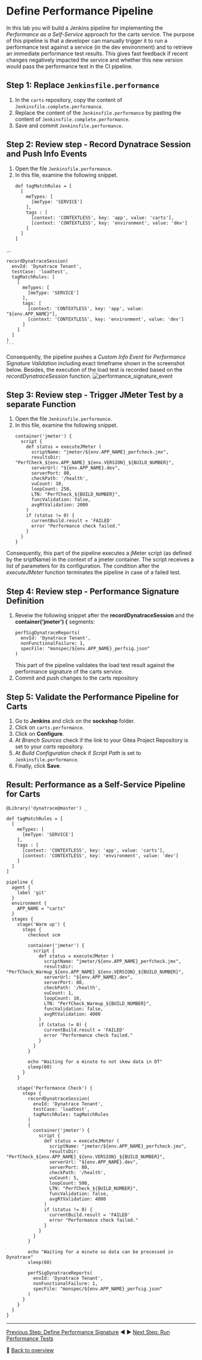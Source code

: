 # Define Performance Pipeline

In this lab you will build a Jenkins pipeline for implementing the *Performance as a Self-Service* approach for the carts service. The purpose of this pipeline is that a developer can manually trigger it to run a performance test against a service (in the dev environment) and to retrieve an immediate performance test results. This gives fast feedback if recent changes negatively impacted the service and whether this new version would pass the performance test in the CI pipeline.

## Step 1: Replace `Jenkinsfile.performance`
1. In the `carts` repository, copy the content of `Jenkinsfile.complete.performance`.
1. Replace the content of the `Jenkinsfile.performance` by pasting the content of `Jenkinsfile.complete.performance`.
1. Save and commit `Jenkinsfile.performance`.

## Step 2: Review step - Record Dynatrace Session and Push Info Events
1. Open the file `Jenkinsfile.performance`.
1. In this file, examine the following snippet.
    ```
    def tagMatchRules = [
      [
        meTypes: [
          [meType: 'SERVICE']
        ],
        tags : [
          [context: 'CONTEXTLESS', key: 'app', value: 'carts'],
          [context: 'CONTEXTLESS', key: 'environment', value: 'dev']
        ]
      ]
    ]

...

    recordDynatraceSession(
      envId: 'Dynatrace Tenant',
      testCase: 'loadtest',
      tagMatchRules: [
        [
          meTypes: [
            [meType: 'SERVICE']
          ],
          tags: [
            [context: 'CONTEXTLESS', key: 'app', value: "${env.APP_NAME}"],
            [context: 'CONTEXTLESS', key: 'environment', value: 'dev']
          ]
        ]
      ]
    ) 
    ```
Consequently, the pipeline pushes a *Custom Info Event* for *Performance Signature Validation* including exact timeframe shown in the screenshot below. Besides, the execution of the load test is recorded based on the *recordDynatraceSession* function. 
![performance_signature_event](../assets/performance_signature_event.png)

## Step 3: Review step - Trigger JMeter Test by a separate Function
1. Open the file `Jenkinsfile.performance`.
1. In this file, examine the following snippet.
    ```
    container('jmeter') {
      script {
        def status = executeJMeter ( 
          scriptName: "jmeter/${env.APP_NAME}_perfcheck.jmx",
          resultsDir: "PerfCheck_${env.APP_NAME}_${env.VERSION}_${BUILD_NUMBER}",
          serverUrl: "${env.APP_NAME}.dev", 
          serverPort: 80,
          checkPath: '/health',
          vuCount: 10,
          loopCount: 250,
          LTN: "PerfCheck_${BUILD_NUMBER}",
          funcValidation: false,
          avgRtValidation: 2000
        )
        if (status != 0) {
          currentBuild.result = 'FAILED'
          error "Performance check failed."
        }
      }
    }
    ```
Consequently, this part of the pipeline executes a jMeter script (as defined by the sriptName) in the context of a jmeter container. The script receives a list of parameters for its configuration. The condition after the *executeJMeter* function terminates the pipeline in case of a failed test.  

## Step 4: Review step - Performance Signature Definition
1. Reveiw the following snippet after the **recordDynatraceSession** and the **container('jmeter') {** segments:
    ```
    perfSigDynatraceReports(
      envId: 'Dynatrace Tenant', 
      nonFunctionalFailure: 1, 
      specFile: "monspec/${env.APP_NAME}_perfsig.json"
    ) 
    ```
    This part of the pipeline validates the load test result against the performance signature of the carts service.
1. Commit and push changes to the carts repository

## Step 5: Validate the Performance Pipeline for Carts
1. Go to  **Jenkins** and click on the **sockshop** folder.
1. Click on `carts.performance`.
1. Click on **Configure**.
1. At *Branch Sources* check if the link to your Gitea Project Repository is set to your *carts* repository.
1. At *Build Configuration* check if *Script Path* is set to `Jenkinsfile.performance`.
2. Finally, click **Save**.

## Result: Performance as a Self-Service Pipeline for Carts
```
@Library('dynatrace@master') _

def tagMatchRules = [
  [
    meTypes: [
      [meType: 'SERVICE']
    ],
    tags : [
      [context: 'CONTEXTLESS', key: 'app', value: 'carts'],
      [context: 'CONTEXTLESS', key: 'environment', value: 'dev']
    ]
  ]
]

pipeline {
  agent {
    label 'git'
  }
  environment {
    APP_NAME = "carts"
  }
  stages {
    stage('Warm up') {
      steps {
        checkout scm

        container('jmeter') {
          script {
            def status = executeJMeter ( 
              scriptName: "jmeter/${env.APP_NAME}_perfcheck.jmx",
              resultsDir: "PerfCheck_Warmup_${env.APP_NAME}_${env.VERSION}_${BUILD_NUMBER}",
              serverUrl: "${env.APP_NAME}.dev", 
              serverPort: 80,
              checkPath: '/health',
              vuCount: 1,
              loopCount: 10,
              LTN: "PerfCheck_Warmup_${BUILD_NUMBER}",
              funcValidation: false,
              avgRtValidation: 4000
            )
            if (status != 0) {
              currentBuild.result = 'FAILED'
              error "Performance check failed."
            }
          }
        }
        
        echo "Waiting for a minute to not skew data in DT"
        sleep(60)
      }
    }

    stage('Performance Check') {
      steps {
        recordDynatraceSession(
          envId: 'Dynatrace Tenant',
          testCase: 'loadtest',
          tagMatchRules: tagMatchRules
        ) 
        {
          container('jmeter') {
            script {
              def status = executeJMeter ( 
                scriptName: "jmeter/${env.APP_NAME}_perfcheck.jmx",
                resultsDir: "PerfCheck_${env.APP_NAME}_${env.VERSION}_${BUILD_NUMBER}",
                serverUrl: "${env.APP_NAME}.dev", 
                serverPort: 80,
                checkPath: '/health',
                vuCount: 5,
                loopCount: 500,
                LTN: "PerfCheck_${BUILD_NUMBER}",
                funcValidation: false,
                avgRtValidation: 4000
              )
              if (status != 0) {
                currentBuild.result = 'FAILED'
                error "Performance check failed."
              }
            }
          }
        }

        echo "Waiting for a minute so data can be processed in Dynatrace"
        sleep(60)

        perfSigDynatraceReports(
          envId: 'Dynatrace Tenant', 
          nonFunctionalFailure: 1, 
          specFile: "monspec/${env.APP_NAME}_perfsig.json"
        ) 
      }
    }
  }
}
```

---

[Previous Step: Define Performance Signature](../03_Define_Performance_Signature) :arrow_backward: :arrow_forward: [Next Step: Run Performance Tests](../05_Run_Performance_Tests)

:arrow_up_small: [Back to overview](../)
